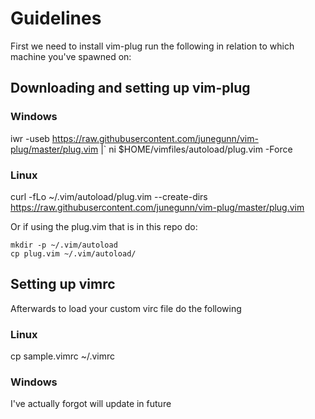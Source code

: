 # Guidelines

First we need to install vim-plug run the following in relation to which machine you've spawned on:

## Downloading and setting up vim-plug
### Windows
iwr -useb https://raw.githubusercontent.com/junegunn/vim-plug/master/plug.vim |`
    ni $HOME/vimfiles/autoload/plug.vim -Force


### Linux
curl -fLo ~/.vim/autoload/plug.vim --create-dirs \
    https://raw.githubusercontent.com/junegunn/vim-plug/master/plug.vim


Or if using the plug.vim that is in this repo do:

```
mkdir -p ~/.vim/autoload
cp plug.vim ~/.vim/autoload/
```

## Setting up vimrc
Afterwards to load your custom virc file do the following

### Linux
cp sample.vimrc ~/.vimrc

### Windows
I've actually forgot will update in future
